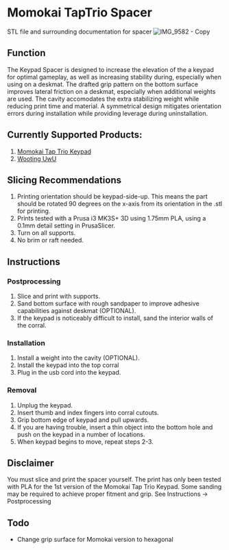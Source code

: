 # Momokai TapTrio Spacer
STL file and surrounding documentation for spacer
![IMG_9582 - Copy](https://user-images.githubusercontent.com/121159543/208869606-64d6751b-da90-4c32-91ec-9cd54708abb5.jpg)
## Function

The Keypad Spacer is designed to increase the elevation of the a keypad for optimal gameplay, as well as increasing stability during, especially when using on a deskmat. The drafted grip pattern on the bottom surface improves lateral friction on a deskmat, especially when additional weights are used. The cavity accomodates the extra stabilizing weight while reducing print time and material. A symmetrical design mitigates orientation errors during installation while providing leverage during uninstallation.

## Currently Supported Products:
1. [Momokai Tap Trio Keypad](https://momokai.com/en-ca/products/tap-trio)
2. [Wooting UwU](https://wooting.io/uwu)

## Slicing Recommendations
1. Printing orientation should be keypad-side-up. This means the part should be rotated 90 degrees on the x-axis from its orientation in the .stl for printing.
2. Prints tested with a Prusa i3 MK3S+ 3D using 1.75mm PLA, using a 0.1mm detail setting in PrusaSlicer.
3. Turn on all supports.
4. No brim or raft needed.

## Instructions
### Postprocessing
1. Slice and print with supports. 
2. Sand bottom surface with rough sandpaper to improve adhesive capabilities against deskmat (OPTIONAL).
3. If the keypad is noticeably difficult to install, sand the interior walls of the corral.

### Installation
1. Install a weight into the cavity (OPTIONAL). 
2. Install the keypad into the top corral
3. Plug in the usb cord into the keypad. 

### Removal
1. Unplug the keypad.
2. Insert thumb and index fingers into corral cutouts.
3. Grip bottom edge of keypad and pull upwards. 
4. If you are having trouble, insert a thin object into the bottom hole and push on the keypad in a number of locations. 
5. When keypad begins to move, repeat steps 2-3.

## Disclaimer
You must slice and print the spacer yourself. The print has only been tested with PLA for the 1st version of the Momokai Tap Trio Keypad. Some sanding may be required to achieve proper fitment and grip. See Instructions -> Postprocessing

## Todo
* Change grip surface for Momokai version to hexagonal
